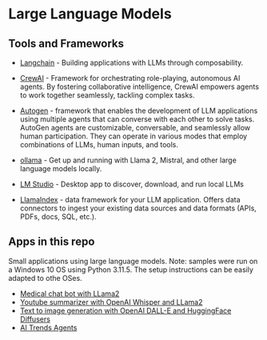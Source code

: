 # Large Language Models

## Tools and Frameworks

- [Langchain](https://github.com/langchain-ai/langchain) - Building applications with LLMs through composability.

- [CrewAI](https://github.com/joaomdmoura/crewAI) - Framework for orchestrating role-playing, autonomous AI agents. By fostering collaborative intelligence, CrewAI empowers agents to work together seamlessly, tackling complex tasks.

- [Autogen](https://github.com/microsoft/autogen) - framework that enables the development of LLM applications using multiple agents that can converse with each other to solve tasks. AutoGen agents are customizable, conversable, and seamlessly allow human participation. They can operate in various modes that employ combinations of LLMs, human inputs, and tools.

- [ollama](https://github.com/jmorganca/ollama) - Get up and running with Llama 2, Mistral, and other large language models locally.

- [LM Studio](https://lmstudio.ai/) - Desktop app to discover, download, and run local LLMs

- [LlamaIndex](https://github.com/run-llama/llama_index) - data framework for your LLM application. Offers data connectors to ingest your existing data sources and data formats (APIs, PDFs, docs, SQL, etc.).

## Apps in this repo

Small applications using large language models.
Note: samples were run on a Windows 10 OS using Python 3.11.5. The setup instructions can be easily adapted to othe OSes.

- [Medical chat bot with LLama2](medical-chatbot-llama2/README.md)
- [Youtube summarizer with OpenAI Whisper and LLama2](youtube-summary/README.md)
- [Text to image generation with OpenAI DALL-E and HuggingFace Diffusers](image-generation/README.md)
- [AI Trends Agents](crewai-ai-trends/README.md)